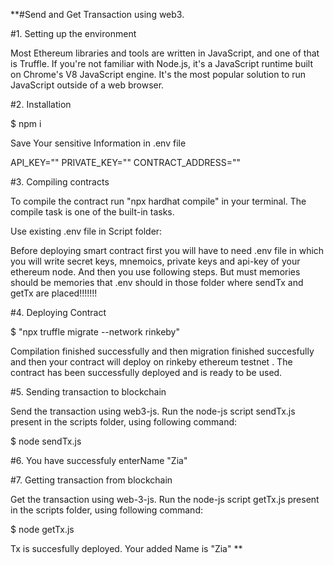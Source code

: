 **#Send and Get Transaction using web3.

#1. Setting up the environment

Most Ethereum libraries and tools are written in JavaScript, and one of that is Truffle. If you're not familiar with Node.js, it's a JavaScript runtime built on Chrome's V8 JavaScript engine. It's the most popular solution to run JavaScript outside of a web browser.

#2. Installation

$ npm i 

Save Your sensitive Information in .env file

API_KEY=""
PRIVATE_KEY=""
CONTRACT_ADDRESS=""

#3. Compiling contracts

To compile the contract run "npx hardhat compile" in your terminal. The compile task is one of the built-in tasks.

Use existing .env file in Script folder:

Before deploying smart contract first you will have to need .env file in which  you will write secret keys, mnemoics, private keys and api-key of your ethereum node. And then you use following steps.
But must memories should be memories that .env should in those folder where sendTx and getTx are placed!!!!!!!

#4. Deploying Contract

$ "npx truffle migrate --network rinkeby"

Compilation finished successfully and then migration finished succesfully and then your contract will deploy on rinkeby ethereum testnet .
The contract has been successfully deployed and is ready to be used.

#5. Sending transaction to blockchain

Send the transaction using web3-js. Run the node-js script sendTx.js present in the scripts folder, using following command:

$ node sendTx.js 

#6. You have successfuly enterName "Zia"

#7. Getting transaction from blockchain

Get the transaction using web-3-js. Run the node-js script getTx.js present in the scripts folder, using following command:

$ node getTx.js 

Tx is succesfully deployed.
Your added Name is "Zia"
**
